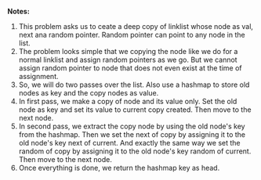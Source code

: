 **Notes:**

1. This problem asks us to ceate a deep copy of linklist whose node as val, next ana random pointer. Random pointer can point to any node in the list.
2. The problem looks simple that we copying the node like we do for a normal linklist and assign random pointers as we go. But we cannot assign random pointer to node that does not even exist at the time of assignment.
3. So, we will do two passes over the list. Also use a hashmap to store old nodes as key and the copy nodes as value.
4. In first pass, we make a copy of node and its value only. Set the old node as key and set its value to current copy created. Then move to the next node.
5. In second pass, we extract the copy node by using the old node's key from the hashmap. Then we set the next of copy by assigning it to the old node's key next of current. And exactly the same way we set the random of copy by assigning it to the old node's key random of current. Then move to the next node.
6. Once everything is done, we return the hashmap key as head.
